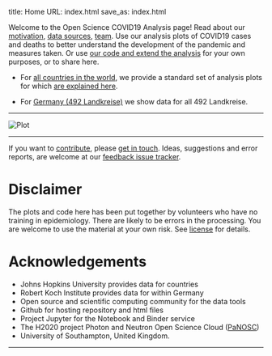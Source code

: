 title: Home
URL: index.html
save_as: index.html

Welcome to the Open Science COVID19 Analysis page! Read about our
[motivation](motivation.html), [data sources](data-sources.html), [team](team.html). Use our analysis plots of COVID19
cases and deaths to better understand the development of the pandemic and
measures taken. Or use [our code and extend the analysis](open-science.html) for your own
purposes, or to share here.

* For [all countries in the world](world.html), we provide a standard set of analysis plots for which [are explained here](plots.html).

* For [Germany (492 Landkreise)](germany.html) we show data for all 492 Landkreise.

--------------------

![Plot]({attach}iran1-cases.png)

------------------

If you want to [contribute](contribute.html), please [get in
touch](mailto:oscovidaproject@gmail.com). Ideas, suggestions and error reports,
are welcome at our 
[feedback issue tracker](https://github.com/oscovida/feedback/issues).


# Disclaimer

The plots and code here has been put together by volunteers who have no training
in epidemiology. There are likely to be errors in the processing. You are welcome
to use the material at your own risk. See [license](license.html) for details.

# Acknowledgements

- Johns Hopkins University provides data for countries
- Robert Koch Institute provides data for within Germany
- Open source and scientific computing community for the data tools
- Github for hosting repository and html files
- Project Jupyter for the Notebook and Binder service
- The H2020 project Photon and Neutron Open Science Cloud ([PaNOSC](https://www.panosc.eu/))
- University of Southampton, United Kingdom.


---------------------

<!--![Plot]({attach}belgium7.png)

-------------------------

![Plot]({attach}germany-doubling-time.png)

-->

